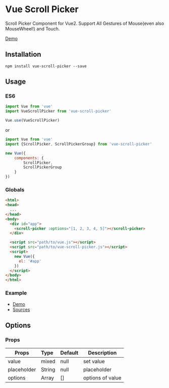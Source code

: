 Vue Scroll Picker
=================

Scroll Picker Component for Vue2. Support All Gestures of Mouse(even also MouseWheel!) and Touch.

[Demo](http://wan2land.github.io/vue-scroll-picker/)

## Installation

```
npm install vue-scroll-picker --save
```

## Usage

### ES6

```js
import Vue from 'vue'
import VueScrollPicker from 'vue-scroll-picker'

Vue.use(VueScrollPicker)
```

or

```js
import Vue from 'vue'
import {ScrollPicker, ScrollPickerGroup} from 'vue-scroll-picker'

new Vue({
    components: {
        ScrollPicker,
        ScrollPickerGroup
    }
})
```

### Globals

```html
<html>
<head>
  ...
</head>
<body>
  <div id="app">
    <scroll-picker :options="[1, 2, 3, 4, 5]"></scroll-picker>
  </div>

  <script src="path/to/vue.js"></script>
  <script src="path/to/vue-scroll-picker.js"></script>
  <script>
    new Vue({
      el: '#app'
    })
  </script>
</body>
</html>
```

### Example

 - [Demo](http://wan2land.github.io/vue-scroll-picker/)
 - [Sources](./example-src/App.vue)

## Options

### Props

| Props       | Type          | Default  | Description  |
| ----------- |:--------------| ---------|--------------|
| value       | mixed         | null     | set value    |
| placeholder | String        | null     | placeholder  |
| options     | Array         | []       | options of value |

